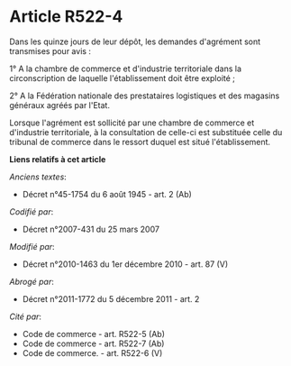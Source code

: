 # Article R522-4

Dans les quinze jours de leur dépôt, les demandes d'agrément sont transmises pour avis : 

1° A la      chambre de commerce et d'industrie territoriale dans la circonscription de laquelle l'établissement doit être
exploité ; 

2° A la Fédération nationale des prestataires logistiques et des magasins généraux agréés par l'Etat. 

Lorsque l'agrément est sollicité par une      chambre de commerce et d'industrie territoriale, à la consultation de celle-ci
est substituée celle du tribunal de commerce dans le ressort duquel est situé l'établissement.

**Liens relatifs à cet article**

_Anciens textes_:

  - Décret n°45-1754 du 6 août 1945 - art. 2 (Ab)

_Codifié par_:

  - Décret n°2007-431 du 25 mars 2007

_Modifié par_:

  - Décret n°2010-1463 du 1er décembre 2010 - art. 87 (V)

_Abrogé par_:

  - Décret n°2011-1772 du 5 décembre 2011 - art. 2

_Cité par_:

  - Code de commerce - art. R522-5 (Ab)
  - Code de commerce - art. R522-7 (Ab)
  - Code de commerce. - art. R522-6 (V)
